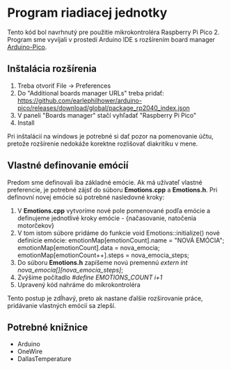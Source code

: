 # Program riadiacej jednotky

Tento kód bol navrhnutý pre použitie mikrokontroléra Raspberry Pi Pico 2. Program sme vyvíjali v prostedí Arduino IDE s rozšírením board manager [Arduino-Pico](https://github.com/earlephilhower/arduino-pico/). 

## Inštalácia rozšírenia
1. Treba otvoriť File -> Preferences
2. Do "Additional boards manager URLs" treba pridať:
https://github.com/earlephilhower/arduino-pico/releases/download/global/package_rp2040_index.json
3. V paneli "Boards manager" stačí vyhľadať "Raspberry Pi Pico"
4. Install

Pri inštalácií na windows je potrebné si dať pozor na pomenovanie účtu, pretože rozšírenie nedokáže korektne rozlišovať diakritiku v mene.

## Vlastné definovanie emócií

Predom sme definovali iba základné emócie. Ak má užívateľ vlastné preferencie, je potrebné zájsť do súboru **Emotions.cpp** a **Emotions.h**. Pri definovní novej emócie sú potrebné nasledovné kroky:

1. V **Emotions.cpp** vytvoríme nové pole pomenované podľa emócie a definujeme jednotlivé kroky emócie - {načasovanie, natočenia motorčekov}
2. V tom istom súbore pridáme do funkcie void Emotions::initialize() nové definície emócie:
    emotionMap[emotionCount].name = "NOVÁ EMÓCIA";
    emotionMap[emotionCount].data = nova_emocia;
    emotionMap[emotionCount++].steps = nova_emocia_steps;
3. Do súboru **Emotions.h** zapíšeme novú premennú *extern int nova_emocia[][nova_emocia_steps]*;
4. Zvýšime počítadlo *#define EMOTIONS_COUNT i+1*
5. Upravený kód nahráme do mikrokontroléra

Tento postup je zdĺhavý, preto ak nastane ďalšie rozširovanie práce, pridávanie vlastných emócií sa zlepší.

## Potrebné knižnice
- Arduino
- OneWire
- DallasTemperature